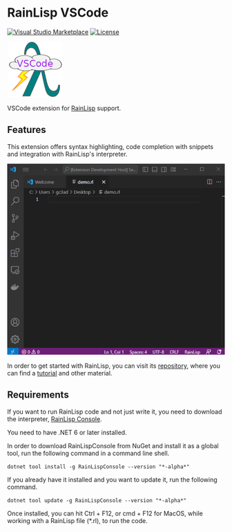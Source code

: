 # RainLisp VSCode

[![Visual Studio Marketplace](https://img.shields.io/visual-studio-marketplace/v/chr1st0scli.rainlisp-vscode)](https://marketplace.visualstudio.com/items?itemName=chr1st0scli.rainlisp-vscode)
[![License](https://img.shields.io/github/license/chr1st0scli/rainlisp-vscode)](LICENSE.txt)

![Logo](images/RainLisp-Colored-128x128.png)

VSCode extension for [RainLisp](https://github.com/chr1st0scli/RainLisp) support.

## Features

This extension offers syntax highlighting, code completion with snippets and integration with RainLisp's interpreter.

![Demo](images/RainLispVSCodeDemo.gif)

In order to get started with RainLisp, you can visit its [repository](https://github.com/chr1st0scli/RainLisp),
where you can find a [tutorial](https://github.com/chr1st0scli/RainLisp/blob/master/RainLisp/Docs/quick-start.md) and other material.

## Requirements

If you want to run RainLisp code and not just write it, you need to download the interpreter, [RainLisp Console](https://github.com/chr1st0scli/RainLispConsole).

You need to have .NET 6 or later installed.

In order to download RainLispConsole from NuGet and install it as a global tool, run the following command in a command line shell.

```
dotnet tool install -g RainLispConsole --version "*-alpha*"
```

If you already have it installed and you want to update it, run the following command.

```
dotnet tool update -g RainLispConsole --version "*-alpha*"
```

Once installed, you can hit Ctrl + F12, or cmd + F12 for MacOS, while working with a RainLisp file (*.rl), to run the code.
